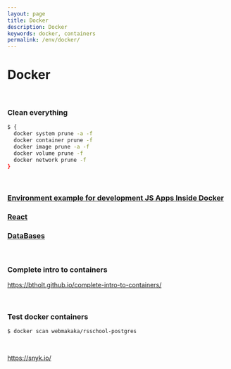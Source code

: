 ```yaml
---
layout: page
title: Docker
description: Docker
keywords: docker, containers
permalink: /env/docker/
---
```


# Docker

<br/>

### Clean everything

```sh
$ {
  docker system prune -a -f
  docker container prune -f
  docker image prune -a -f
  docker volume prune -f
  docker network prune -f
}
```

<br/>

### [Environment example for development JS Apps Inside Docker](https://github.com/webmak1/Rolling-Scopes-School-Nodejs-Course-Task-6-Docker-basics)

### [React](/env/docker/react/)

### [DataBases](/env/docker/db/)

<br/>

### Complete intro to containers

https://btholt.github.io/complete-intro-to-containers/

<br/>

### Test docker containers

```
$ docker scan webmakaka/rsschool-postgres
```

<br/>

https://snyk.io/
